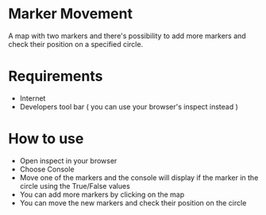 # Marker Movement
A map with two markers and there's possibility to add more markers and check their position on a specified circle.
# Requirements
- Internet
- Developers tool bar ( you can use your browser's inspect instead )
# How to use 
- Open inspect in your browser
- Choose Console 
- Move one of the markers and the console will display if the marker in the circle using the True/False values
- You can add more markers by clicking on the map
- You can move the new markers and check their position on the circle

